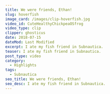 ```yaml
---
title: We were friends, Ethan!
slug: hoverfish
image_card: /images/clip-hoverfish.jpg
video_id: CuteHealthyChickpeaOSfrog
video_type: clip
clipper: ghosticus
date: 2018-07-15
dateMod: Last Modified
excerpt: I ate my fish friend in Subnautica.
teaser: I ate my fish friend in Subnautica.
post_type: video
category:
  - Highlights
tags:
  - Subnautica
seo_title: We were friends, Ethan!
seo_desc: I ate my fish friend in Subnautica.
---
```

